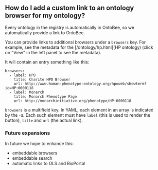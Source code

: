 ## How do I add a custom link to an ontology browser for my ontology?

Every ontology in the registry is automatically in OntoBee, so we
automatically provide a link to OntoBee.

You can provide links to additional browsers under a `browsers`
key. For example, see the metadata for the [/ontology/hp.html](HP
ontology) (click on "View" in the left panel to see the metadata).

It will contain an entry something like this:

```
browsers:
  - label: HPO
    title: Charite HPO Browser
    url: http://www.human-phenotype-ontology.org/hpoweb/showterm?id=HP:0000118
  - label: Monarch
    title: Monarch Phenotype Page
    url: http://monarchinitiative.org/phenotype/HP:0000118
```

`browsers` is a multifield key. In YAML, each element in an array is
indicated by the `-`s. Each such element must have `label` (this is
used to render the button), `title` and `url` (the actual link).

### Future expansions

In future we hope to enhance this:

 * embeddable browsers
 * embeddable search
 * automatic links to OLS and BioPortal
